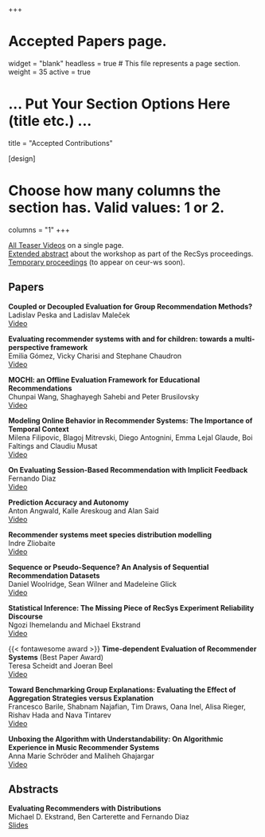 +++
# Accepted Papers page.
widget = "blank"
headless = true  # This file represents a page section.
weight = 35
active = true

# ... Put Your Section Options Here (title etc.) ...
title = "Accepted Contributions"

[design]
  # Choose how many columns the section has. Valid values: 1 or 2.
  columns = "1"
+++


[All Teaser Videos](videos) on a single page.  
[Extended abstract](https://dl.acm.org/doi/10.1145/3460231.3470929) about the workshop as part of the RecSys proceedings.   
[Temporary proceedings](https://perspectives-ws.github.io/2021/proceedings/) (to appear on ceur-ws soon).

## Papers

**Coupled or Decoupled Evaluation for Group Recommendation Methods?**  
Ladislav Peska and Ladislav Maleček  
[Video](videos#coupled-or-decoupled-evaluation-for-group-recommendation-methods)

**Evaluating recommender systems with and for children: towards a multi-perspective framework**  
Emilia Gómez, Vicky Charisi and Stephane Chaudron  
[Video](videos#evaluating-recommender-systems-with-and-for-children-towards-a-multi-perspective-framework)

**MOCHI: an Offline Evaluation Framework for Educational Recommendations**  
Chunpai Wang, Shaghayegh Sahebi and Peter Brusilovsky  
[Video](videos#mochi-an-offline-evaluation-framework-for-educational-recommendations)

**Modeling Online Behavior in Recommender Systems: The Importance of Temporal Context**  
Milena Filipovic, Blagoj Mitrevski, Diego Antognini, Emma Lejal Glaude, Boi Faltings and Claudiu Musat  
[Video](videos#modeling-online-behavior-in-recommender-systems-the-importance-of-temporal-context)

**On Evaluating Session-Based Recommendation with Implicit Feedback**  
Fernando Diaz  
[Video](videos#on-evaluating-session-based-recommendation-with-implicit-feedback)

**Prediction Accuracy and Autonomy**  
Anton Angwald, Kalle Areskoug and Alan Said  
[Video](videos#prediction-accuracy-and-autonomy)

**Recommender systems meet species distribution modelling**  
Indre Zliobaite  
[Video](videos#recommender-systems-meet-species-distribution-modelling)

**Sequence or Pseudo-Sequence? An Analysis of Sequential Recommendation Datasets**  
Daniel Woolridge, Sean Wilner and Madeleine Glick  
[Video](videos#sequence-or-pseudo-sequence-an-analysis-of-sequential-recommendation-datasets)

**Statistical Inference: The Missing Piece of RecSys Experiment Reliability Discourse**  
Ngozi Ihemelandu and Michael Ekstrand  
[Video](videos#statistical-inference-the-missing-piece-of-recsys-experiment-reliability-discourse)

{{< fontawesome award >}} **Time-dependent Evaluation of Recommender Systems** (Best Paper Award)  
Teresa Scheidt and Joeran Beel  
[Video](videos#time-dependent-evaluation-of-recommender-systems)

**Toward Benchmarking Group Explanations: Evaluating the Effect of Aggregation Strategies versus Explanation**  
Francesco Barile, Shabnam Najafian, Tim Draws, Oana Inel, Alisa Rieger, Rishav Hada and Nava Tintarev  
[Video](videos#toward-benchmarking-group-explanations-evaluating-the-effect-of-aggregation-strategies-versus-explanation)


**Unboxing the Algorithm with Understandability: On Algorithmic Experience in Music Recommender Systems**  
Anna Marie Schröder and Maliheh Ghajargar  
[Video](videos#unboxing-the-algorithm-with-understandability-on-algorithmic-experience-in-music-recommender-systems)

## Abstracts

**Evaluating Recommenders with Distributions**  
Michael D. Ekstrand, Ben Carterette and Fernando Diaz  
[Slides](slides/PERSPECTIVES2021_evaluating_with_distributions.pdf)

